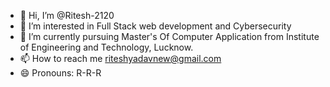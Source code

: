 - 👋 Hi, I’m @Ritesh-2120
- 👀 I’m interested in Full Stack web development and Cybersecurity
- 🌱 I’m currently pursuing Master's Of Computer Application from Institute of Engineering and Technology, Lucknow.
- 📫 How to reach me riteshyadavnew@gmail.com
- 😄 Pronouns: R-R-R
